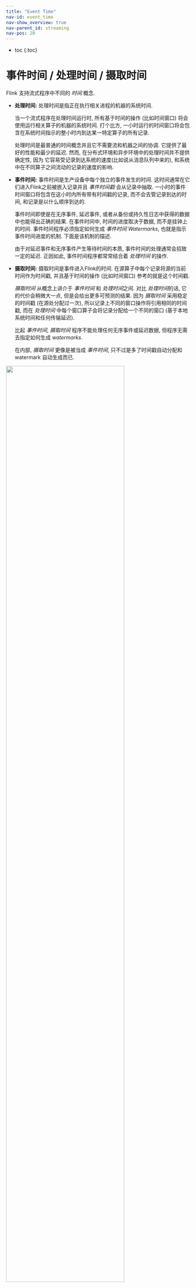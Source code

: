 ```yaml
---
title: "Event Time"
nav-id: event_time
nav-show_overview: true
nav-parent_id: streaming
nav-pos: 20
---
```

<!--
Licensed to the Apache Software Foundation (ASF) under one
or more contributor license agreements.  See the NOTICE file
distributed with this work for additional information
regarding copyright ownership.  The ASF licenses this file
to you under the Apache License, Version 2.0 (the
"License"); you may not use this file except in compliance
with the License.  You may obtain a copy of the License at

  http://www.apache.org/licenses/LICENSE-2.0

Unless required by applicable law or agreed to in writing,
software distributed under the License is distributed on an
"AS IS" BASIS, WITHOUT WARRANTIES OR CONDITIONS OF ANY
KIND, either express or implied.  See the License for the
specific language governing permissions and limitations
under the License.
-->

* toc
{:toc}

# 事件时间 / 处理时间 / 摄取时间

Flink 支持流式程序中不同的 *时间* 概念.

- **处理时间:** 处理时间是指正在执行相关进程的机器的系统时间.

    当一个流式程序在处理时间运行时, 所有基于时间的操作 (比如时间窗口) 将会使用运行相关算子的机器的系统时间. 打个比方, 一小时运行的时间窗口将会包含在系统时间指示的整小时内到达某一特定算子的所有记录.

    处理时间是最普通的时间概念并且它不需要流和机器之间的协调.
    它提供了最好的性能和最少的延迟. 然而, 在分布式环境和异步环境中的处理时间并不提供确定性, 因为
    它容易受记录到达系统的速度(比如说从消息队列中来的), 和系统中在不同算子之间流动的记录的速度的影响.

- **事件时间:** 事件时间是生产设备中每个独立的事件发生的时间.
    这时间通常在它们进入Flink之前被嵌入记录并且 *事件时间戳* 会从记录中抽取. 一小时的事件时间窗口将包含在这小时内所有带有时间戳的记录, 而不会去管记录到达的时间, 和记录是以什么顺序到达的.

    事件时间即使是在无序事件, 延迟事件, 或者从备份或持久性日志中获得的数据中也能得出正确的结果. 在事件时间中, 时间的进度取决于数据,
    而不是挂钟上的时间. 事件时间程序必须指定如何生成 *事件时间 Watermarks*,
    也就是指示事件时间进度的机制. 下面是该机制的描述.

    由于对延迟事件和无序事件产生等待时间的本质, 事件时间的处理通常会招致一定的延迟. 正因如此, 事件时间程序都常常结合着
    *处理时间* 的操作.

- **摄取时间:** 摄取时间是事件进入Flink的时间. 在源算子中每个记录将源的当前时间作为时间戳, 并且基于时间的操作 (比如时间窗口)
    参考的就是这个时间戳.

    *摄取时间* 从概念上讲介于 *事件时间* 和 *处理时间*之间. 对比
    *处理时间*的话, 它的代价会稍微大一点, 但是会给出更多可预测的结果. 因为
    *摄取时间* 采用稳定的时间戳 (在源处分配过一次), 所以记录上不同的窗口操作将引用相同的时间戳, 而在 *处理时间* 中每个窗口算子会将记录分配给一个不同的窗口 (基于本地系统时间和任何传输延迟).

    比起 *事件时间*, *摄取时间* 程序不能处理任何无序事件或延迟数据,
    但程序无需去指定如何生成 *watermarks*.

    在内部, *摄取时间* 更像是被当成 *事件时间*, 只不过是多了时间戳自动分配和watermark 自动生成而已.

<img src="{{ site.baseurl }}/fig/times_clocks.svg" class="center" width="80%" />


### 设置一个时间特征

Filnk 数据流程序的第一个部分通常设置了基本 *时间特征*. 该设置定义了数据流的源的行为 (打个比方,它们是否会声明时间戳), 和哪个时间概念会被像 `KeyedStream.timeWindow(Time.seconds(30))`这样的窗口使用.

下面的例子展示了聚合了一小时时间窗口内的事件的某Flink程序. 窗口的行为与时间特征相适应.

<div class="codetabs" markdown="1">
<div data-lang="java" markdown="1">
{% highlight java %}
final StreamExecutionEnvironment env = StreamExecutionEnvironment.getExecutionEnvironment();

env.setStreamTimeCharacteristic(TimeCharacteristic.ProcessingTime);

// alternatively:
// env.setStreamTimeCharacteristic(TimeCharacteristic.IngestionTime);
// env.setStreamTimeCharacteristic(TimeCharacteristic.EventTime);

DataStream<MyEvent> stream = env.addSource(new FlinkKafkaConsumer09<MyEvent>(topic, schema, props));

stream
    .keyBy( (event) -> event.getUser() )
    .timeWindow(Time.hours(1))
    .reduce( (a, b) -> a.add(b) )
    .addSink(...);
{% endhighlight %}
</div>
<div data-lang="scala" markdown="1">
{% highlight scala %}
val env = StreamExecutionEnvironment.getExecutionEnvironment

env.setStreamTimeCharacteristic(TimeCharacteristic.ProcessingTime)

// alternatively:
// env.setStreamTimeCharacteristic(TimeCharacteristic.IngestionTime)
// env.setStreamTimeCharacteristic(TimeCharacteristic.EventTime)

val stream: DataStream[MyEvent] = env.addSource(new FlinkKafkaConsumer09[MyEvent](topic, schema, props))

stream
    .keyBy( _.getUser )
    .timeWindow(Time.hours(1))
    .reduce( (a, b) => a.add(b) )
    .addSink(...)
{% endhighlight %}
</div>
</div>


为了在 *事件时间* 里运行此例子, 程序需要使用那些给数据直接定义事件时间并发出watermarks的源, 或者程序必须在源之后注入 *时间戳分配器 和 Watermark生成器* . 这些功能描述了如何访问时间时间戳, 以及事件流呈现的无序程度.

下面的部分描述了 *时间戳* 和 *watermarks*背后的一般机制. 为了获得如何在Flink数据流API中使用时间戳分配和assignment 生成器的信息, 请查看
[Generating Timestamps / Watermarks]({{ site.baseurl }}/dev/event_timestamps_watermarks.html).


# 事件时间和Watermarks

*注意: Flink 实现了许多从数据流模型中的技术. 为了给事件时间和watermarks有一个很好的介绍, 看一下下面的文章.*

  - [Streaming 101](https://www.oreilly.com/ideas/the-world-beyond-batch-streaming-101) by Tyler Akidau
  - The [Dataflow Model paper](https://static.googleusercontent.com/media/research.google.com/en/pubs/archive/43864.pdf)


支持*事件时间* 的流处理器需要一个测量事件时间的进度的方式.
打个比方, 构建每小时时间窗口的窗口处理器在事件时间超过一小时的时候需要被通知, 以便处理器能在进程中关闭窗口.

*事件时间* 可以独立于 *处理时间* (由挂钟测量)而进行.
打个比方, 当一个程序中的事件时间和处理时间以同样的速度执行时, 某个算子的当前*事件时间* 会略微落后于*处理时间* (考虑接收事件的延迟).
另一方面, 另一个流式程序通过快速转发Kafka的topic(或另一个消息队列) 上已经缓存好的一些历史数据,
只需几秒钟就可以处理几个星期的事件时间.

------

Flink中测量事件时间的进度的机制是 **watermarks**.
Watermarks带着一个时间戳 *t* 并作为数据流的一部分流动. 一个 *Watermark(t)* 声明了流中到达时间
*t* 时的事件时间, 也就是说流中不应有更多的带有时间戳 *t' <= t* 的因素(即带有时间戳的事件大于或等于 watermark).

下面的图表展示了带有(逻辑性)时间戳, 和watermarks 内联流动的一个流. 在这个例子里事件都经过了排序
(相对于它们的时间戳而言), 也就是说 watermarks 在流中都经过了简单的周期性标记.

<img src="{{ site.baseurl }}/fig/stream_watermark_in_order.svg" alt="A data stream with events (in order) and watermarks" class="center" width="65%" />

Watermarks 对于 *乱序* 流是至关重要的, 如下图所示, 时间不按时间戳排序.
总的来说, Watermarks 是流中所有事件都到了一定时间戳的那个时间点的声明.
一旦一个 watermark 到达了某个算子, 算子会将其内部的 *事件时间时钟* 提前到水印的值.

<img src="{{ site.baseurl }}/fig/stream_watermark_out_of_order.svg" alt="A data stream with events (out of order) and watermarks" class="center" width="65%" />


## 并行流中的Watermarks 

Watermarks, 会在源功能中, 或直接在源功能之后生成. 源功能中每一个并行的子任务常常会独立生成它自己的watermarks. 这些 watermarks 定义了某特定并行源的事件时间.

watermarks 在流式程序中流动时, 它们会在到达算子时把事件时间提前. 每当一个算子提前了它的事件时间, 它就为它的继承算子生成了一个新的watermark 下线.

一些算子消耗大量的输入流; 一个联盟, 打个比方, 算子执行了一个 *keyBy(...)* 或 *partition(...)* 功能.
这样的一个算子的当前事件时间是它输入流的事件时间的最小值. 随着输入流会更新它的事件时间, 算子也会做同样的操作.

下面的图表展现了事件和watermarks在并行流中的流动,和算子追踪事件时间的一个例子.

<img src="{{ site.baseurl }}/fig/parallel_streams_watermarks.svg" alt="Parallel data streams and operators with events and watermarks" class="center" width="80%" />


## 延迟因素

某些因素破坏watermark情况的可能性是存在的, 也就是说即使在 *Watermark(t)* 已经生成之后,
更多带有时间戳 *t' <= t* 的因素将会产生. 事实上, 在许多实际情况的设置中, 某些因素会被随意的拖延, 使某个事件时间戳的所有元素要产生的时间无法被指定.
此外, 即使延迟能被约束, 拖延 过久常常是不可取的,因为它在某事件时间窗口的评测中造成了太多的延迟.

正因为这个原因, 流式程序会明确的期望一些 *延迟* 因素. 延迟因素是已超过延迟因素时间戳所指代时间的系统事件时间 (由watermarks发出信号) 之后到达的因素. 查看 [Allowed Lateness]({{ site.baseurl }}/dev/windows.html#allowed-lateness) 获取更多在事件时间窗口中如何和延迟因素一起工作的更多信息.


## 调试 Watermarks

请参考 [Debugging Windows & Event Time]({{ site.baseurl }}/monitoring/debugging_event_time.html) 部分来了解运行阶段的watermarks 调试.

